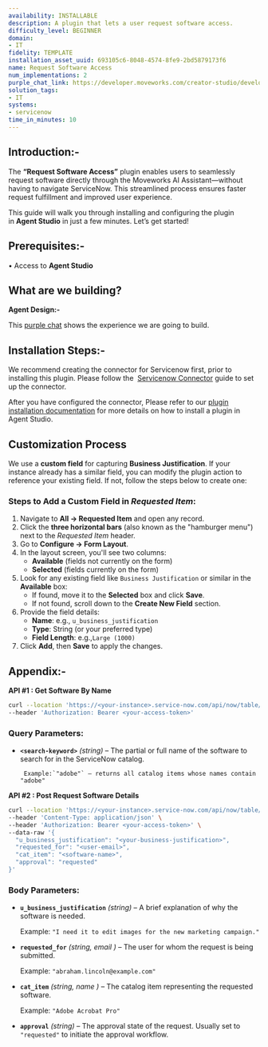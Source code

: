 ```yaml
---
availability: INSTALLABLE
description: A plugin that lets a user request software access.
difficulty_level: BEGINNER
domain:
- IT
fidelity: TEMPLATE
installation_asset_uuid: 693105c6-8048-4574-8fe9-2bd5879173f6
name: Request Software Access
num_implementations: 2
purple_chat_link: https://developer.moveworks.com/creator-studio/developer-tools/purple-chat/?conversation=%7B%22startTimestamp%22%3A%2211%3A43+AM%22%2C%22messages%22%3A%5B%7B%22parts%22%3A%5B%7B%22richText%22%3A%22%3Cp%3EI+need+to+request+software+access%3C%2Fp%3E%22%7D%5D%2C%22role%22%3A%22user%22%7D%2C%7B%22parts%22%3A%5B%7B%22richText%22%3A%22%3Cp%3EI+can+help+with+that.+To+start%2C+what+software+do+you+need+access+to%3F%3C%2Fp%3E%22%7D%5D%2C%22role%22%3A%22assistant%22%7D%2C%7B%22parts%22%3A%5B%7B%22richText%22%3A%22%3Cp%3EAdobe%3C%2Fp%3E%22%7D%5D%2C%22role%22%3A%22user%22%7D%2C%7B%22parts%22%3A%5B%7B%22reasoningSteps%22%3A%5B%7B%22richText%22%3A%22Searching+for+%27Adobe%27+in+the+ServiceNow+software+catalog.%22%2C%22status%22%3A%22pending%22%7D%2C%7B%22richText%22%3A%22Found+multiple+matching+entries.%22%2C%22status%22%3A%22success%22%7D%5D%7D%2C%7B%22richText%22%3A%22%3Cp%3EI+found+a+few+different+Adobe+products+in+the+%3Cb%3EServiceNow%3C%2Fb%3E+catalog.+Which+software+are+you+looking+for%3F%3C%2Fp%3E%22%7D%2C%7B%22buttons%22%3A%5B%7B%22buttonText%22%3A%22Adobe+Photoshop%22%2C%22style%22%3A%22outlined%22%7D%2C%7B%22buttonText%22%3A%22Adobe+Illustrator%22%2C%22style%22%3A%22outlined%22%7D%2C%7B%22buttonText%22%3A%22Adobe+Acrobat+Pro%22%2C%22style%22%3A%22outlined%22%7D%5D%7D%5D%2C%22role%22%3A%22assistant%22%7D%2C%7B%22parts%22%3A%5B%7B%22richText%22%3A%22%3Cp%3EAdobe+Photoshop%3C%2Fp%3E%22%7D%5D%2C%22role%22%3A%22user%22%7D%2C%7B%22parts%22%3A%5B%7B%22richText%22%3A%22%3Cp%3EGot+it.+Next%2C+please+provide+a+business+justification+for+requesting+access+to+%3Cb%3EAdobe+Photoshop%3C%2Fb%3E.%3C%2Fp%3E%22%7D%5D%2C%22role%22%3A%22assistant%22%7D%2C%7B%22parts%22%3A%5B%7B%22richText%22%3A%22%3Cp%3EI+need+it+to+edit+images+for+the+new+marketing+campaign.%3C%2Fp%3E%22%7D%5D%2C%22role%22%3A%22user%22%7D%2C%7B%22parts%22%3A%5B%7B%22reasoningSteps%22%3A%5B%7B%22richText%22%3A%22Identifying+requester+based+on+current+user+login.%22%2C%22status%22%3A%22pending%22%7D%2C%7B%22richText%22%3A%22Requester+identified+as+%27Alex+Smith%27.%22%2C%22status%22%3A%22success%22%7D%5D%7D%2C%7B%22richText%22%3A%22%3Cp%3EOkay%2C+please+review+the+details+for+your+software+access+request+to+be+submitted+in+%3Cstrong%3EServiceNow%3C%2Fstrong%3E%3A%3C%2Fp%3E%3Cul%3E%3Cli%3E%3Cstrong%3ESoftware%3A%3C%2Fstrong%3E+Adobe+Photoshop%3C%2Fli%3E%3Cli%3E%3Cstrong%3ERequested+For%3A%3C%2Fstrong%3E+Alex+Smith%3C%2Fli%3E%3Cli%3E%3Cstrong%3EBusiness+Justification%3A%3C%2Fstrong%3E+I+need+it+to+edit+images+for+the+new+marketing+campaign.%3C%2Fli%3E%3C%2Ful%3E%3Cp%3EDoes+this+look+correct%3F%3C%2Fp%3E%22%7D%2C%7B%22buttons%22%3A%5B%7B%22buttonText%22%3A%22Submit+Request%22%2C%22style%22%3A%22filled%22%7D%2C%7B%22buttonText%22%3A%22Edit+Details%22%2C%22style%22%3A%22outlined%22%7D%2C%7B%22buttonText%22%3A%22Cancel%22%2C%22style%22%3A%22outlined%22%7D%5D%7D%5D%2C%22role%22%3A%22assistant%22%7D%2C%7B%22parts%22%3A%5B%7B%22richText%22%3A%22%3Cp%3ESubmit+Request%3C%2Fp%3E%22%7D%5D%2C%22role%22%3A%22user%22%7D%2C%7B%22parts%22%3A%5B%7B%22reasoningSteps%22%3A%5B%7B%22richText%22%3A%22%3Cp%3ECalling+ServiceNow+API+to+create+a+new+request...%3C%2Fp%3E%22%2C%22status%22%3A%22pending%22%7D%2C%7B%22richText%22%3A%22%3Cp%3ESuccessfully+created+ServiceNow+request.%3C%2Fp%3E%22%2C%22status%22%3A%22success%22%7D%5D%7D%2C%7B%22richText%22%3A%22%3Cp%3EI%27ve+submitted+your+access+request+for+Adobe+Photoshop.+You+can+track+the+status+using+the+ticket+below.%3C%2Fp%3E%22%7D%2C%7B%22citations%22%3A%5B%7B%22citationTitle%22%3A%22REQ0010027%22%2C%22connectorName%22%3A%22servicenow%22%7D%5D%7D%5D%2C%22role%22%3A%22assistant%22%7D%5D%7D
solution_tags:
- IT
systems:
- servicenow
time_in_minutes: 10
---
```


## **Introduction:-**

The **“Request Software Access”** plugin enables users to seamlessly request software directly through the Moveworks AI Assistant—without having to navigate ServiceNow. This streamlined process ensures faster request fulfillment and improved user experience.

This guide will walk you through installing and configuring the plugin in **Agent Studio** in just a few minutes. Let’s get started!

## **Prerequisites:-**

• Access to **Agent Studio**

## **What are we building?**

**Agent Design:-**

This [purple chat](https://developer.moveworks.com/creator-studio/developer-tools/purple-chat/?conversation=%7B%22startTimestamp%22%3A%2211%3A43+AM%22%2C%22messages%22%3A%5B%7B%22parts%22%3A%5B%7B%22richText%22%3A%22%3Cp%3EI+need+to+request+software+access%3C%2Fp%3E%22%7D%5D%2C%22role%22%3A%22user%22%7D%2C%7B%22parts%22%3A%5B%7B%22richText%22%3A%22%3Cp%3EI+can+help+with+that.+To+start%2C+what+software+do+you+need+access+to%3F%3C%2Fp%3E%22%7D%5D%2C%22role%22%3A%22assistant%22%7D%2C%7B%22parts%22%3A%5B%7B%22richText%22%3A%22%3Cp%3EAdobe%3C%2Fp%3E%22%7D%5D%2C%22role%22%3A%22user%22%7D%2C%7B%22parts%22%3A%5B%7B%22reasoningSteps%22%3A%5B%7B%22richText%22%3A%22Searching+for+%27Adobe%27+in+the+ServiceNow+software+catalog.%22%2C%22status%22%3A%22pending%22%7D%2C%7B%22richText%22%3A%22Found+multiple+matching+entries.%22%2C%22status%22%3A%22success%22%7D%5D%7D%2C%7B%22richText%22%3A%22%3Cp%3EI+found+a+few+different+Adobe+products+in+the+%3Cb%3EServiceNow%3C%2Fb%3E+catalog.+Which+software+are+you+looking+for%3F%3C%2Fp%3E%22%7D%2C%7B%22buttons%22%3A%5B%7B%22buttonText%22%3A%22Adobe+Photoshop%22%2C%22style%22%3A%22outlined%22%7D%2C%7B%22buttonText%22%3A%22Adobe+Illustrator%22%2C%22style%22%3A%22outlined%22%7D%2C%7B%22buttonText%22%3A%22Adobe+Acrobat+Pro%22%2C%22style%22%3A%22outlined%22%7D%5D%7D%5D%2C%22role%22%3A%22assistant%22%7D%2C%7B%22parts%22%3A%5B%7B%22richText%22%3A%22%3Cp%3EAdobe+Photoshop%3C%2Fp%3E%22%7D%5D%2C%22role%22%3A%22user%22%7D%2C%7B%22parts%22%3A%5B%7B%22richText%22%3A%22%3Cp%3EGot+it.+Next%2C+please+provide+a+business+justification+for+requesting+access+to+%3Cb%3EAdobe+Photoshop%3C%2Fb%3E.%3C%2Fp%3E%22%7D%5D%2C%22role%22%3A%22assistant%22%7D%2C%7B%22parts%22%3A%5B%7B%22richText%22%3A%22%3Cp%3EI+need+it+to+edit+images+for+the+new+marketing+campaign.%3C%2Fp%3E%22%7D%5D%2C%22role%22%3A%22user%22%7D%2C%7B%22parts%22%3A%5B%7B%22reasoningSteps%22%3A%5B%7B%22richText%22%3A%22Identifying+requester+based+on+current+user+login.%22%2C%22status%22%3A%22pending%22%7D%2C%7B%22richText%22%3A%22Requester+identified+as+%27Alex+Smith%27.%22%2C%22status%22%3A%22success%22%7D%5D%7D%2C%7B%22richText%22%3A%22%3Cp%3EOkay%2C+please+review+the+details+for+your+software+access+request+to+be+submitted+in+%3Cstrong%3EServiceNow%3C%2Fstrong%3E%3A%3C%2Fp%3E%3Cul%3E%3Cli%3E%3Cstrong%3ESoftware%3A%3C%2Fstrong%3E+Adobe+Photoshop%3C%2Fli%3E%3Cli%3E%3Cstrong%3ERequested+For%3A%3C%2Fstrong%3E+Alex+Smith%3C%2Fli%3E%3Cli%3E%3Cstrong%3EBusiness+Justification%3A%3C%2Fstrong%3E+I+need+it+to+edit+images+for+the+new+marketing+campaign.%3C%2Fli%3E%3C%2Ful%3E%3Cp%3EDoes+this+look+correct%3F%3C%2Fp%3E%22%7D%2C%7B%22buttons%22%3A%5B%7B%22buttonText%22%3A%22Submit+Request%22%2C%22style%22%3A%22filled%22%7D%2C%7B%22buttonText%22%3A%22Edit+Details%22%2C%22style%22%3A%22outlined%22%7D%2C%7B%22buttonText%22%3A%22Cancel%22%2C%22style%22%3A%22outlined%22%7D%5D%7D%5D%2C%22role%22%3A%22assistant%22%7D%2C%7B%22parts%22%3A%5B%7B%22richText%22%3A%22%3Cp%3ESubmit+Request%3C%2Fp%3E%22%7D%5D%2C%22role%22%3A%22user%22%7D%2C%7B%22parts%22%3A%5B%7B%22reasoningSteps%22%3A%5B%7B%22richText%22%3A%22%3Cp%3ECalling+ServiceNow+API+to+create+a+new+request...%3C%2Fp%3E%22%2C%22status%22%3A%22pending%22%7D%2C%7B%22richText%22%3A%22%3Cp%3ESuccessfully+created+ServiceNow+request.%3C%2Fp%3E%22%2C%22status%22%3A%22success%22%7D%5D%7D%2C%7B%22richText%22%3A%22%3Cp%3EI%27ve+submitted+your+access+request+for+Adobe+Photoshop.+You+can+track+the+status+using+the+ticket+below.%3C%2Fp%3E%22%7D%2C%7B%22citations%22%3A%5B%7B%22citationTitle%22%3A%22REQ0010027%22%2C%22connectorName%22%3A%22servicenow%22%7D%5D%7D%5D%2C%22role%22%3A%22assistant%22%7D%5D%7D) shows the experience we are going to build.

## **Installation Steps:-**

We recommend creating the connector for Servicenow first, prior to installing this plugin. Please follow the  [Servicenow Connector](https://developer.moveworks.com/marketplace/package/?id=servicenow&hist=home) guide to set up the connector.

After you have configured the connector, Please refer to our [plugin installation documentation](https://help.moveworks.com/docs/ai-agent-marketplace-installation) for more details on how to install a plugin in Agent Studio.

## **Customization Process**

We use a **custom field** for capturing **Business Justification**. If your instance already has a similar field, you can modify the plugin action to reference your existing field. If not, follow the steps below to create one:

### Steps to Add a Custom Field in *Requested Item*:

1. Navigate to **All → Requested Item** and open any record.
2. Click the **three horizontal bars** (also known as the "hamburger menu") next to the *Requested Item* header.
3. Go to **Configure → Form Layout**.
4. In the layout screen, you'll see two columns:
    - **Available** (fields not currently on the form)
    - **Selected** (fields currently on the form)
5. Look for any existing field like `Business Justification` or similar in the **Available** box:
    - If found, move it to the **Selected** box and click **Save**.
    - If not found, scroll down to the **Create New Field** section.
6. Provide the field details:
    - **Name**: e.g., `u_business_justification`
    - **Type**: String (or your preferred type)
    - **Field Length**: e.g.,`Large (1000)`
7. Click **Add**, then **Save** to apply the changes.

## **Appendix:-**

**API #1 : Get Software By Name**

```bash
curl --location 'https://<your-instance>.service-now.com/api/now/table/sc_cat_item?sysparm_fields=name&sysparm_query=nameLIKE<search-keyword>' \
--header 'Authorization: Bearer <your-access-token>'
```

### **Query Parameters:**

- **`<search-keyword>`** *(string)* – The partial or full name of the software to search for in the ServiceNow catalog.

       Example:`"adobe"` – returns all catalog items whose names contain "adobe"

**API #2 : Post Request Software Details**

```bash
curl --location 'https://<your-instance>.service-now.com/api/now/table/sc_req_item' \
--header 'Content-Type: application/json' \
--header 'Authorization: Bearer <your-access-token>' \
--data-raw '{
  "u_business_justification": "<your-business-justification>",
  "requested_for": "<user-email>",
  "cat_item": "<software-name>",
  "approval": "requested"
}'
```

### **Body Parameters:**

- **`u_business_justification`** *(string)* – A brief explanation of why the software is needed.
    
    Example: `"I need it to edit images for the new marketing campaign."`
    
- **`requested_for`** *(string, email )* – The user for whom the request is being submitted.
    
    Example: `"abraham.lincoln@example.com"`
    
- **`cat_item`** *(string, name )* – The catalog item representing the requested software.
    
    Example: `"Adobe Acrobat Pro"`
    
- **`approval`** *(string)* – The approval state of the request. Usually set to `"requested"` to initiate the approval workflow.